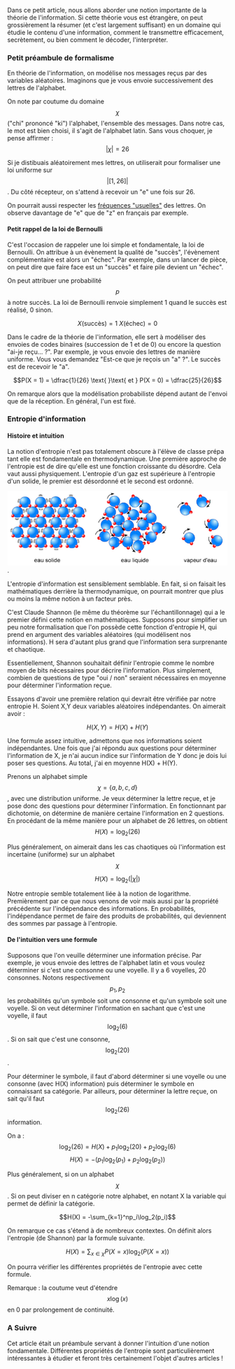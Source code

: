 ---
---
Dans ce petit article, nous allons aborder une notion importante de la théorie de l'information. Si cette théorie vous est étrangère, on peut grossièrement la résumer
(et c'est largement suffisant) en un domaine qui étudie le contenu d'une information, comment le transmettre efficacement, secrètement, ou bien comment le décoder, l'interpréter.

### Petit préambule de formalisme

En théorie de l'information, on modélise nos messages reçus par des variables aléatoires. Imaginons que je vous envoie successivement des lettres de l'alphabet.

On note par coutume du domaine $$\chi$$ ("chi" prononcé "ki") l'alphabet, l'ensemble des messages. Dans notre cas, le mot est bien choisi, il s'agit de l'alphabet latin.
Sans vous choquer, je pense affirmer :
$$|\chi| = 26$$

Si je distibuais aléatoirement mes lettres, on utiliserait pour formaliser une loi uniforme sur $$|[1,26]|$$.
Du côté récepteur, on s'attend à recevoir un "e" une fois sur 26.

On pourrait aussi respecter les [fréquences "usuelles"](https://fr.wikipedia.org/wiki/Fr%C3%A9quence_d%27apparition_des_lettres#Base_statistique_de_calcul_:_la_hit_clair) des lettres. On observe davantage de "e" que de "z" en français par exemple.

#### Petit rappel de la loi de Bernoulli

C'est l'occasion de rappeler une loi simple et fondamentale, la loi de Bernoulli. On attribue à un évènement la qualité de "succès", l'évènement complémentaire est alors un "échec".
Par exemple, dans un lancer de pièce, on peut dire que faire face est un "succès" et faire pile devient un "échec".

On peut attribuer une probabilité $$p$$ à notre succès. La loi de Bernoulli renvoie simplement 1 quand le succès est réalisé, 0 sinon.

$$X({\text{succès}}) = 1 \text{     }\text{     } X({\text{échec}}) = 0$$

Dans le cadre de la théorie de l'information, elle sert à modéliser des envoies de codes binaires (succession de 1 et de 0) ou encore la question "ai-je reçu... ?".
Par exemple, je vous envoie des lettres de manière uniforme. Vous vous demandez "Est-ce que je reçois un "a" ?". Le succès est de recevoir le "a".

$$P(X = 1) = \dfrac{1}{26} \text{     }\text{      et     } P(X = 0) = \dfrac{25}{26}$$

On remarque alors que la modélisation probabiliste dépend autant de l'envoi que de la réception. En général, l'un est fixé.

### Entropie d'information

#### Histoire et intuition

La notion d'entropie n'est pas totalement obscure à l'élève de classe prépa tant elle est fondamentale en thermodynamique. Une première approche de l'entropie est de dire qu'elle est une fonction croissante du désordre.
Cela vaut aussi physiquement. L'entropie d'un gaz est supérieure à l'entropie d'un solide, le premier est désordonné et le second est ordonné.

![Texte alternatif](3_pc_01i01z.jpg "gaz_solide").

L'entropie d'information est sensiblement semblable. En fait, si on faisait les mathématiques derrière la thermodynamique, on pourrait montrer que plus ou moins la même notion à un facteur près.

C'est Claude Shannon (le même du théorème sur l'échantillonnage) qui a le premier défini cette notion en mathématiques. Supposons pour simplifier un peu notre formalisation que l'on possède cette fonction d'entropie H, qui prend en argument des variables aléatoires (qui modélisent nos informations). H sera d'autant plus grand que l'information sera surprenante et chaotique.

Essentiellement, Shannon souhaitait définir l'entropie comme le nombre moyen de bits nécessaires pour décrire l'information. Plus simplement, combien de questions de type "oui / non" seraient nécessaires en moyenne pour déterminer l'information reçue.

Essayons d'avoir une première relation qui devrait être vérifiée par notre entropie H. Soient X,Y deux variables aléatoires indépendantes. On aimerait avoir :

$$H(X,Y) = H(X) + H(Y)$$

Une formule assez intuitive, admettons que nos informations soient indépendantes. Une fois que j'ai répondu aux questions pour déterminer l'information de X, je n'ai aucun indice sur l'information de Y donc je dois lui poser ses questions. Au total, j'ai en moyenne H(X) + H(Y).

Prenons un alphabet simple $$\chi = \{a,b,c,d\}$$, avec une distribution uniforme. Je veux déterminer la lettre reçue, et je pose donc des questions pour déterminer l'information. En fonctionnant par dichotomie, on détermine de manière certaine l'information en 2 questions. En procédant de la même manière pour un alphabet de 26 lettres, on obtient $$H(X) = \log_2(26)$$

Plus généralement, on aimerait dans les cas chaotiques où l'information est incertaine (uniforme) sur un alphabet $$\chi$$

$$H(X) = \log_2(|\chi|)$$

Notre entropie semble totalement liée à la notion de logarithme. Premièrement par ce que nous venons de voir mais aussi par la propriété précédente sur l'indépendance des informations. En probabilités, l'indépendance permet de faire des produits de probabilités, qui deviennent des sommes par passage à l'entropie.

#### De l'intuition vers une formule

Supposons que l'on veuille déterminer une information précise. Par exemple, je vous envoie des lettres de l'alphabet latin et vous voulez déterminer si c'est une consonne ou une voyelle. Il y a 6 voyelles, 20 consonnes. Notons respectivement $$p_1,p_2$$ les probabilités qu'un symbole soit une consonne et qu'un symbole soit une voyelle. Si on veut déterminer l'information en sachant que c'est une voyelle, il faut $$\log_2(6)$$. Si on sait que c'est une consonne, $$\log_2(20)$$.

Pour déterminer le symbole, il faut d'abord déterminer si une voyelle ou une consonne (avec H(X) information) puis déterminer le symbole en connaissant sa catégorie.
Par ailleurs, pour déterminer la lettre reçue, on sait qu'il faut $$\log_2(26)$$ information.

On a :
$$\log_2(26) = H(X) + p_1\log_2(20) +p_2\log_2(6)$$
$$H(X) = -(p_1\log_2(p_1) + p_2\log_2(p_2))$$

Plus généralement, si on un alphabet $$\chi$$. Si on peut diviser en n catégorie notre alphabet, en notant X la variable qui permet de définir la catégorie.

$$H(X) = -\sum_{k=1}^np_i\log_2(p_i)$$

On remarque ce cas s'étend à de nombreux contextes. On définit alors l'entropie (de Shannon) par la formule suivante.

$$H(X) = \sum_{x\in\chi}P(X = x)\log_2(P(X=x))$$

On pourra vérifier les différentes propriétés de l'entropie avec cette formule.

Remarque : la coutume veut d'étendre $$x\log(x)$$ en 0 par prolongement de continuité.

### A Suivre

Cet article était un préambule servant à donner l'intuition d'une notion fondamentale. Différentes propriétés de l'entropie sont particulièrement intéressantes à étudier et feront très certainement l'objet d'autres articles !
